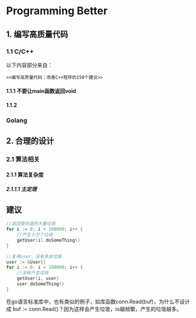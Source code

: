 # Programming Better

## 1. 编写高质量代码

### 1.1 C/C++

以下内容部分来自：

```
<<编写高质量代码：改善C++程序的150个建议>>
```

#### 1.1.1 不要让main函数返回void

#### 1.1.2 

### Golang

## 2. 合理的设计

### 2.1 算法相关

#### 2.1.1 算法复杂度

##### 2.1.1.1 主定理



## 建议

```go
//返回值创造的大量垃圾
for i := 0; i < 100000; i++ {
	//产生十万个垃圾
    getUser(i).doSomeThing()
}

//复用user，没有多余垃圾
user := &User{}
for i := 0; i < 100000; i++ {
    //没有产生垃圾
    getUser(i, user)
    user.doSomeThing()
}

```

在go语言标准库中，也有类似的例子，如库函数conn.Read(buf)，为什么不设计成 buf := conn.Read()？因为这样会产生垃圾，io越频繁，产生的垃圾越多。

